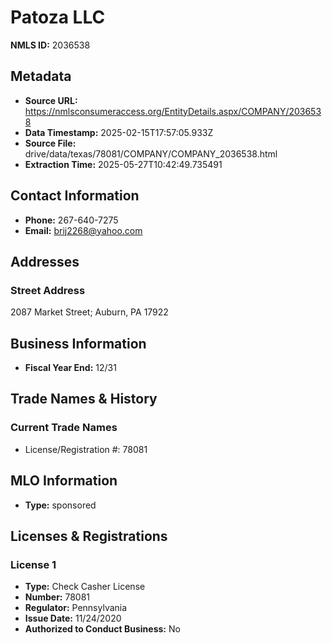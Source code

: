 # Patoza LLC

**NMLS ID:** 2036538

## Metadata
- **Source URL:** https://nmlsconsumeraccess.org/EntityDetails.aspx/COMPANY/2036538
- **Data Timestamp:** 2025-02-15T17:57:05.933Z
- **Source File:** drive/data/texas/78081/COMPANY/COMPANY_2036538.html
- **Extraction Time:** 2025-05-27T10:42:49.735491

## Contact Information
- **Phone:** 267-640-7275
- **Email:** brij2268@yahoo.com

## Addresses
### Street Address
2087 Market Street; Auburn, PA 17922

## Business Information
- **Fiscal Year End:** 12/31

## Trade Names & History
### Current Trade Names
- License/Registration #: 78081

## MLO Information
- **Type:** sponsored

## Licenses & Registrations

### License 1
- **Type:** Check Casher License
- **Number:** 78081
- **Regulator:** Pennsylvania
- **Issue Date:** 11/24/2020
- **Authorized to Conduct Business:** No
